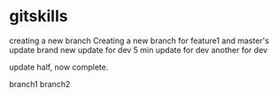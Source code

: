 # gitskills
creating a new branch
Creating a new branch for feature1 and master's update
brand new update for dev
5 min update for dev
another for dev

update half, now complete.

branch1
branch2

